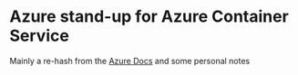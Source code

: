 # Azure stand-up for Azure Container Service

Mainly a re-hash from the [Azure Docs](https://docs.microsoft.com/en-us/azure/container-service/container-service-kubernetes-walkthrough)
and some personal notes